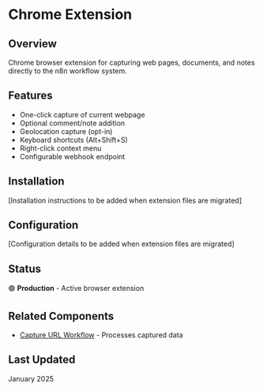 # Chrome Extension

## Overview
Chrome browser extension for capturing web pages, documents, and notes directly to the n8n workflow system.

## Features
- One-click capture of current webpage
- Optional comment/note addition
- Geolocation capture (opt-in)
- Keyboard shortcuts (Alt+Shift+S)
- Right-click context menu
- Configurable webhook endpoint

## Installation
[Installation instructions to be added when extension files are migrated]

## Configuration
[Configuration details to be added when extension files are migrated]

## Status
🟢 **Production** - Active browser extension

## Related Components
- [Capture URL Workflow](../../Workflows/Capture/Capture_URL/) - Processes captured data

## Last Updated
January 2025
